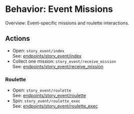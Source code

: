 # Behavior: Event Missions

Overview: Event-specific missions and roulette interactions.

## Actions

- Open: `story_event/index`  
   See: [endpoints/story_event/index](../endpoints/story_event/index/README.md)
- Collect one mission: `story_event/receive_mission`  
   See: [endpoints/story_event/receive_mission](../endpoints/story_event/receive_mission/README.md)

### Roulette

- Open: `story_event/roulette`  
   See: [endpoints/story_event/roulette](../endpoints/story_event/roulette/README.md)
- Spin: `story_event/roulette_exec`  
   See: [endpoints/story_event/roulette_exec](../endpoints/story_event/roulette_exec/README.md)
